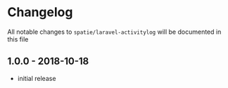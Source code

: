 # Changelog

All notable changes to `spatie/laravel-activitylog` will be documented in this file

## 1.0.0 - 2018-10-18

- initial release

